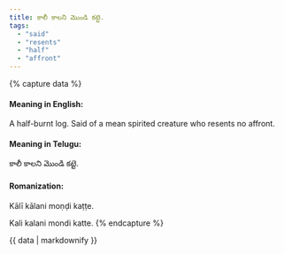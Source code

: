 ```yaml
---
title: కాలీ కాలని మొండి కట్టె.
tags:
  - "said"
  - "resents"
  - "half"
  - "affront"
---
```


{% capture data %}
#### Meaning in English:
A half-burnt log.
Said of a mean spirited creature who resents no affront.

#### Meaning in Telugu:
కాలీ కాలని మొండి కట్టె.

#### Romanization:
Kālī kālani moṇḍi kaṭṭe.

Kali kalani mondi katte.
{% endcapture %}

{{ data | markdownify }}


